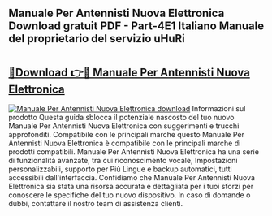 ## Manuale Per Antennisti Nuova Elettronica Download gratuit PDF - Part-4E1 Italiano Manuale del proprietario del servizio uHuRi

# <h2><a href="http://dfe4mz4.blite.top/?on=Manuale+Per+Antennisti+Nuova+Elettronica">🔗Download 👉🔴 Manuale Per Antennisti Nuova Elettronica</a></h2>

[![Manuale Per Antennisti Nuova Elettronica download](https://i.imgur.com/lujVjoI.png)](http://dfe4mz4.blite.top/?on=Manuale+Per+Antennisti+Nuova+Elettronica)
Informazioni sul prodotto Questa guida sblocca il potenziale nascosto del tuo nuovo Manuale Per Antennisti Nuova Elettronica con suggerimenti e trucchi approfonditi. Compatibile con le principali marche questo Manuale Per Antennisti Nuova Elettronica è compatibile con le principali marche di prodotti compatibili. Manuale Per Antennisti Nuova Elettronica ha una serie di funzionalità avanzate, tra cui riconoscimento vocale, Impostazioni personalizzabili, supporto per Più Lingue e backup automatici, tutti accessibili dall'interfaccia. Confidiamo che Manuale Per Antennisti Nuova Elettronica sia stata una risorsa accurata e dettagliata per i tuoi sforzi per conoscere le specifiche del tuo nuovo dispositivo. In caso di domande o dubbi, contattare il nostro team di assistenza clienti.
